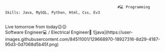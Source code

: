                                                        #💻 Programming Skills: Java, MySQL, Python, Html, Css, Ev3
<br>
Live tomorrow from today😉😉 
<br>
Software Engineer💻 / Electrical Engineer🤖
![java](https://user-images.githubusercontent.com/84511001/129668970-18927316-8d29-4187-95d3-0d7068d5b45f.png)
